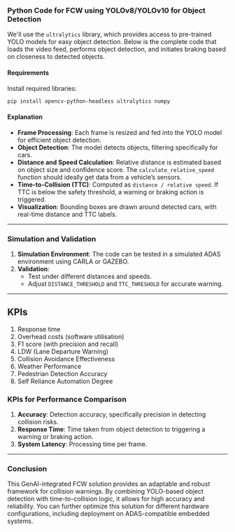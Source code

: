 ### Python Code for FCW using YOLOv8/YOLOv10 for Object Detection

We'll use the `ultralytics` library, which provides access to pre-trained YOLO models for easy object detection. Below is the complete code that loads the video feed, performs object detection, and initiates braking based on closeness to detected objects.

#### Requirements
Install required libraries:
```bash
pip install opencv-python-headless ultralytics numpy
```

#### Explanation

- **Frame Processing**: Each frame is resized and fed into the YOLO model for efficient object detection.
- **Object Detection**: The model detects objects, filtering specifically for cars.
- **Distance and Speed Calculation**: Relative distance is estimated based on object size and confidence score. The `calculate_relative_speed` function should ideally get data from a vehicle’s sensors.
- **Time-to-Collision (TTC)**: Computed as `distance / relative speed`. If TTC is below the safety threshold, a warning or braking action is triggered.
- **Visualization**: Bounding boxes are drawn around detected cars, with real-time distance and TTC labels.
  
---

### Simulation and Validation

1. **Simulation Environment**: The code can be tested in a simulated ADAS environment using CARLA or GAZEBO.
2. **Validation**: 
   - Test under different distances and speeds.
   - Adjust `DISTANCE_THRESHOLD` and `TTC_THRESHOLD` for accurate warning.

---

## KPIs 
1. Response time
2. Overhead costs (software utilisation)
3. F1 score (with precision and recall) 
4. LDW (Lane Departure Warning) 
5. Collision Avoidance Effectiveness
6. Weather Performance
7. Pedestrian Detection Accuracy
8. Self Reliance Automation Degree

### KPIs for Performance Comparison

1. **Accuracy**: Detection accuracy, specifically precision in detecting collision risks.
2. **Response Time**: Time taken from object detection to triggering a warning or braking action.
3. **System Latency**: Processing time per frame.

---

### Conclusion

This GenAI-integrated FCW solution provides an adaptable and robust framework for collision warnings. By combining YOLO-based object detection with time-to-collision logic, it allows for high accuracy and reliability. You can further optimize this solution for different hardware configurations, including deployment on ADAS-compatible embedded systems.